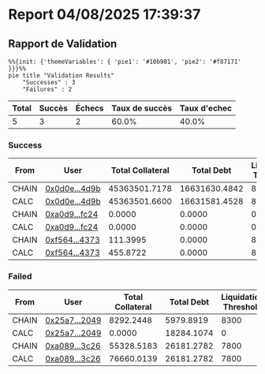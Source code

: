 # Report 04/08/2025 17:39:37

## Rapport de Validation

```mermaid
%%{init: {'themeVariables': { 'pie1': '#10b981', 'pie2': '#f87171' }}}%%
pie title "Validation Results"
    "Successes" : 3
    "Failures" : 2
```
| Total | Succès | Échecs | Taux de succès | Taux d'echec |
| ----- | ------ | ------ | -------------- | ------------ |
| 5     | 3      | 2      | 60.0%          | 40.0%        |

### Success

| From  | User                                                                                     | Total Collateral | Total Debt    | Liquidation Threshold | LTV  | Health Factor             |
| ----- | ---------------------------------------------------------------------------------------- | ---------------- | ------------- | --------------------- | ---- | ------------------------- |
| CHAIN | [0x0d0e...4d9b](https://defisim.xyz/?address=0x0d0e319054c5a87f4631dd488e37f44d696e4d9b) | 45363501.7178    | 16631630.4842 | 8300                  | 8000 | **2.2639**                |
| CALC  | [0x0d0e...4d9b](https://defisim.xyz/?address=0x0d0e319054c5a87f4631dd488e37f44d696e4d9b) | 45363501.6600    | 16631581.4528 | 8300                  | 8000 | **2.2639**                |
| CHAIN | [0xa0d9...fc24](https://defisim.xyz/?address=0xa0d9c1e9e48ca30c8d8c3b5d69ff5dc1f6dffc24) | 0.0000           | 0.0000        | 0                     | 0    | **1.157920892373162e+59** |
| CALC  | [0xa0d9...fc24](https://defisim.xyz/?address=0xa0d9c1e9e48ca30c8d8c3b5d69ff5dc1f6dffc24) | 0.0000           | 0.0000        | 0                     | 0    | **1.157920892373162e+59** |
| CHAIN | [0xf564...4373](https://defisim.xyz/?address=0xf564ed378b90b40c82dd909358b03ec616404373) | 111.3995         | 0.0000        | 8300                  | 8000 | **1.157920892373162e+59** |
| CALC  | [0xf564...4373](https://defisim.xyz/?address=0xf564ed378b90b40c82dd909358b03ec616404373) | 455.8722         | 0.0000        | 8300                  | 8000 | **1.157920892373162e+59** |

### Failed

| From  | User                                                                                     | Total Collateral | Total Debt | Liquidation Threshold | LTV  | Health Factor |
| ----- | ---------------------------------------------------------------------------------------- | ---------------- | ---------- | --------------------- | ---- | ------------- |
| CHAIN | [0x25a7...2049](https://defisim.xyz/?address=0x25a7cc2a243cdb9a4475d3d86d51d3c60df72049) | 8292.2448        | 5979.8919  | 8300                  | 8000 | **1.1510**    |
| CALC  | [0x25a7...2049](https://defisim.xyz/?address=0x25a7cc2a243cdb9a4475d3d86d51d3c60df72049) | 0.0000           | 18284.1074 | 0                     | 0    | **0.0000**    |
| CHAIN | [0xa089...3c26](https://defisim.xyz/?address=0xa089f783c32f694d4cea66fd03c88971766a3c26) | 55328.5183       | 26181.2782 | 7800                  | 7500 | **1.6484**    |
| CALC  | [0xa089...3c26](https://defisim.xyz/?address=0xa089f783c32f694d4cea66fd03c88971766a3c26) | 76660.0139       | 26181.2782 | 7800                  | 7500 | **2.2839**    |